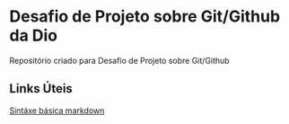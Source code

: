#  Desafio de Projeto sobre Git/Github da Dio
Repositório criado para Desafio de Projeto sobre Git/Github

## Links Úteis
[Sintáxe básica markdown](https://programming.vip/docs/markdown-basic-syntax.html)

